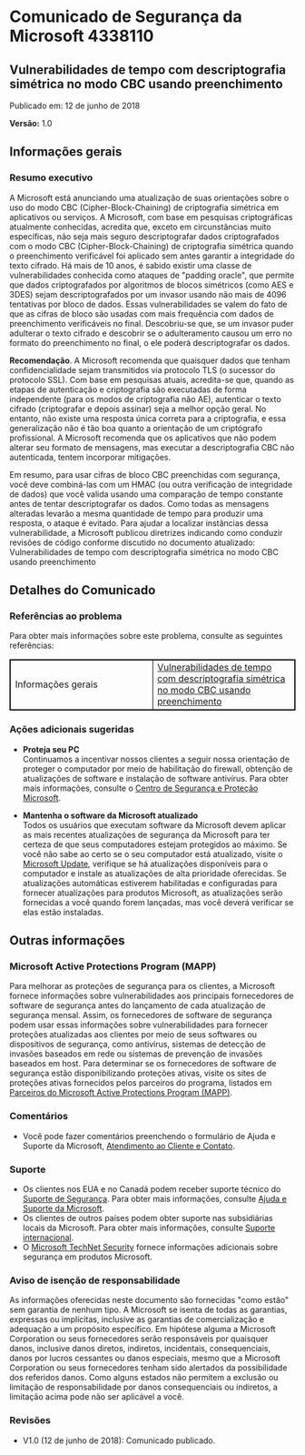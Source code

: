 ﻿---
TOCTitle: 4338110
Title: Comunicado de Segurança da Microsoft 4338110
---

Comunicado de Segurança da Microsoft 4338110
===================================

Vulnerabilidades de tempo com descriptografia simétrica no modo CBC usando preenchimento
-----------------------------------------------------------------------------

Publicado em: 12 de junho de 2018

**Versão:** 1.0

Informações gerais
-------------------

### Resumo executivo

A Microsoft está anunciando uma atualização de suas orientações sobre o uso do modo CBC (Cipher-Block-Chaining) de criptografia simétrica em aplicativos ou serviços. A Microsoft, com base em pesquisas criptográficas atualmente conhecidas, acredita que, exceto em circunstâncias muito específicas, não seja mais seguro descriptografar dados criptografados com o modo CBC (Cipher-Block-Chaining) de criptografia simétrica quando o preenchimento verificável foi aplicado sem antes garantir a integridade do texto cifrado. 
Há mais de 10 anos, é sabido existir uma classe de vulnerabilidades conhecida como ataques de "padding oracle", que permite que dados criptografados por algoritmos de blocos simétricos (como AES e 3DES) sejam descriptografados por um invasor usando não mais de 4096 tentativas por bloco de dados. Essas vulnerabilidades se valem do fato de que as cifras de bloco são usadas com mais frequência com dados de preenchimento verificáveis no final. Descobriu-se que, se um invasor puder adulterar o texto cifrado e descobrir se o adulteramento causou um erro no formato do preenchimento no final, o ele poderá descriptografar os dados.

**Recomendação**. A Microsoft recomenda que quaisquer dados que tenham confidencialidade sejam transmitidos via protocolo TLS (o sucessor do protocolo SSL). Com base em pesquisas atuais, acredita-se que, quando as etapas de autenticação e criptografia são executadas de forma independente (para os modos de criptografia não AE), autenticar o texto cifrado (criptografar e depois assinar) seja a melhor opção geral. No entanto, não existe uma resposta única correta para a criptografia, e essa generalização não é tão boa quanto a orientação de um criptógrafo profissional. A Microsoft recomenda que os aplicativos que não podem alterar seu formato de mensagens, mas executar a descriptografia CBC não autenticada, tentem incorporar mitigações. 

Em resumo, para usar cifras de bloco CBC preenchidas com segurança, você deve combiná-las com um HMAC (ou outra verificação de integridade de dados) que você valida usando uma comparação de tempo constante antes de tentar descriptografar os dados. Como todas as mensagens alteradas levarão a mesma quantidade de tempo para produzir uma resposta, o ataque é evitado. Para ajudar a localizar instâncias dessa vulnerabilidade, a Microsoft publicou diretrizes indicando como conduzir revisões de código conforme discutido no documento atualizado: Vulnerabilidades de tempo com descriptografia simétrica no modo CBC usando preenchimento

Detalhes do Comunicado
----------------

### Referências ao problema

Para obter mais informações sobre este problema, consulte as seguintes referências:


<table style="border:1px solid black;">
<colgroup>
<col width="50%" />
<col width="50%" />
</colgroup>
<tbody>
<tr class="odd">
<td style="border:1px solid black;">Informações gerais</td>
<td style="border:1px solid black;"><a href="https://docs.microsoft.com/dotnet/standard/security/vulnerabilities-cbc-mode">Vulnerabilidades de tempo com descriptografia simétrica no modo CBC usando preenchimento</a></td>
</tr>
</tbody>
</table>
  
### Ações adicionais sugeridas
  
-   **Proteja seu PC**   
    Continuamos a incentivar nossos clientes a seguir nossa orientação de proteger o computador por meio de habilitação do firewall, obtenção de atualizações de software e instalação de software antivírus. Para obter mais informações, consulte o [Centro de Segurança e Proteção Microsoft](http://www.microsoft.com/pt-br/security/default.aspx).
  
-   **Mantenha o software da Microsoft atualizado**   
    Todos os usuários que executam software da Microsoft devem aplicar as mais recentes atualizações de segurança da Microsoft para ter certeza de que seus computadores estejam protegidos ao máximo. Se você não sabe ao certo se o seu computador está atualizado, visite o [Microsoft Update](http://go.microsoft.com/fwlink/?linkid=40747), verifique se há atualizações disponíveis para o computador e instale as atualizações de alta prioridade oferecidas. Se atualizações automáticas estiverem habilitadas e configuradas para fornecer atualizações para produtos Microsoft, as atualizações serão fornecidas a você quando forem lançadas, mas você deverá verificar se elas estão instaladas.
  
Outras informações  
-----------------

### Microsoft Active Protections Program (MAPP)
  
Para melhorar as proteções de segurança para os clientes, a Microsoft fornece informações sobre vulnerabilidades aos principais fornecedores de software de segurança antes do lançamento de cada atualização de segurança mensal. Assim, os fornecedores de software de segurança podem usar essas informações sobre vulnerabilidades para fornecer proteções atualizadas aos clientes por meio de seus softwares ou dispositivos de segurança, como antivírus, sistemas de detecção de invasões baseados em rede ou sistemas de prevenção de invasões baseados em host. Para determinar se os fornecedores de software de segurança estão disponibilizando proteções ativas, visite os sites de proteções ativas fornecidos pelos parceiros do programa, listados em [Parceiros do Microsoft Active Protections Program (MAPP)](http://go.microsoft.com/fwlink/?linkid=215201).
  
### Comentários
  
-   Você pode fazer comentários preenchendo o formulário de Ajuda e Suporte da Microsoft, [Atendimento ao Cliente e Contato](http://support.microsoft.com/pt-br?scid=sw;en;1257&amp;showpage=1&amp;ws=technet&amp;sd=tech).
  
### Suporte
  
-   Os clientes nos EUA e no Canadá podem receber suporte técnico do [Suporte de Segurança](http://go.microsoft.com/fwlink/?linkid=21131). Para obter mais informações, consulte [Ajuda e Suporte da Microsoft](http://support.microsoft.com/).  
-   Os clientes de outros países podem obter suporte nas subsidiárias locais da Microsoft. Para obter mais informações, consulte [Suporte internacional](http://go.microsoft.com/fwlink/?linkid=21155).  
-   O [Microsoft TechNet Security](http://go.microsoft.com/fwlink/?linkid=21132) fornece informações adicionais sobre segurança em produtos Microsoft.
  
### Aviso de isenção de responsabilidade
  
As informações oferecidas neste documento são fornecidas "como estão" sem garantia de nenhum tipo. A Microsoft se isenta de todas as garantias, expressas ou implícitas, inclusive as garantias de comercialização e adequação a um propósito específico. Em hipótese alguma a Microsoft Corporation ou seus fornecedores serão responsáveis por quaisquer danos, inclusive danos diretos, indiretos, incidentais, consequenciais, danos por lucros cessantes ou danos especiais, mesmo que a Microsoft Corporation ou seus fornecedores tenham sido alertados da possibilidade dos referidos danos. Como alguns estados não permitem a exclusão ou limitação de responsabilidade por danos consequenciais ou indiretos, a limitação acima pode não ser aplicável a você.
  
### Revisões
  
-   V1.0 (12 de junho de 2018): Comunicado publicado.  
  

